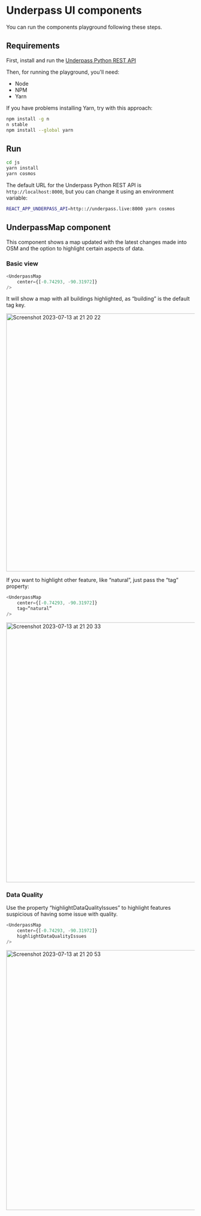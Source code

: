 # Underpass UI components

You can run the components playground following these steps.

## Requirements

First, install and run the [Underpass Python REST API](https://github.com/hotosm/underpass/blob/master/docs/python-rest-api.md)

Then, for running the playground, you'll need:

* Node
* NPM
* Yarn

If you have problems installing Yarn, try with this approach:

```sh
npm install -g n
n stable
npm install --global yarn
```

## Run

```sh
cd js
yarn install
yarn cosmos
```

The default URL for the Underpass Python REST API is `http://localhost:8000`, but you can change it 
using an environment variable:

```sh
REACT_APP_UNDERPASS_API=http:://underpass.live:8000 yarn cosmos
```


## UnderpassMap component

This component shows a map updated with the latest changes made into OSM and the option to highlight certain aspects of data.

### Basic view

```js
<UnderpassMap 
	center={[-0.74293, -90.31972]}
/>
```

It will show a map with all buildings highlighted, as “building” is the default tag key.

<img width="689" alt="Screenshot 2023-07-13 at 21 20 22" src="https://github.com/hotosm/underpass/assets/1226194/a9ce1a9c-d5ae-4205-a7f8-927e6ebe60df">


If you want to highlight other feature, like “natural”, just pass the “tag” property:

```js
<UnderpassMap 
	center={[-0.74293, -90.31972]}
	tag=“natural”
/>
```

<img width="694" alt="Screenshot 2023-07-13 at 21 20 33" src="https://github.com/hotosm/underpass/assets/1226194/c5b62e9d-4d34-442e-9726-8477cac2c59f">

### Data Quality

Use the property “highlightDataQualityIssues” to highlight features suspicious of having some issue with quality.

```js
<UnderpassMap 
	center={[-0.74293, -90.31972]}
	highlightDataQualityIssues
/>
```
<img width="694" alt="Screenshot 2023-07-13 at 21 20 53" src="https://github.com/hotosm/underpass/assets/1226194/82ae40e9-8ca5-4ab5-b866-41182b942f15">



